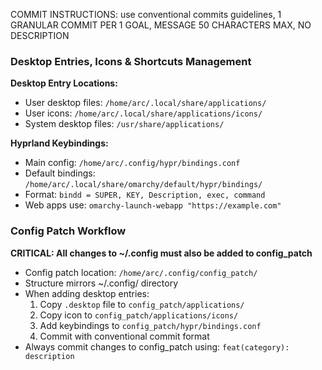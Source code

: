 COMMIT INSTRUCTIONS: use conventional commits guidelines, 1 GRANULAR COMMIT PER 1 GOAL, MESSAGE 50 CHARACTERS MAX, NO DESCRIPTION

### Desktop Entries, Icons & Shortcuts Management

**Desktop Entry Locations:**
- User desktop files: `/home/arc/.local/share/applications/`
- User icons: `/home/arc/.local/share/applications/icons/`
- System desktop files: `/usr/share/applications/`

**Hyprland Keybindings:**
- Main config: `/home/arc/.config/hypr/bindings.conf`
- Default bindings: `/home/arc/.local/share/omarchy/default/hypr/bindings/`
- Format: `bindd = SUPER, KEY, Description, exec, command`
- Web apps use: `omarchy-launch-webapp "https://example.com"`

### Config Patch Workflow
**CRITICAL: All changes to ~/.config must also be added to config_patch**

- Config patch location: `/home/arc/.config/config_patch/`
- Structure mirrors ~/.config/ directory
- When adding desktop entries:
  1. Copy `.desktop` file to `config_patch/applications/`
  2. Copy icon to `config_patch/applications/icons/`
  3. Add keybindings to `config_patch/hypr/bindings.conf`
  4. Commit with conventional commit format
- Always commit changes to config_patch using: `feat(category): description`
